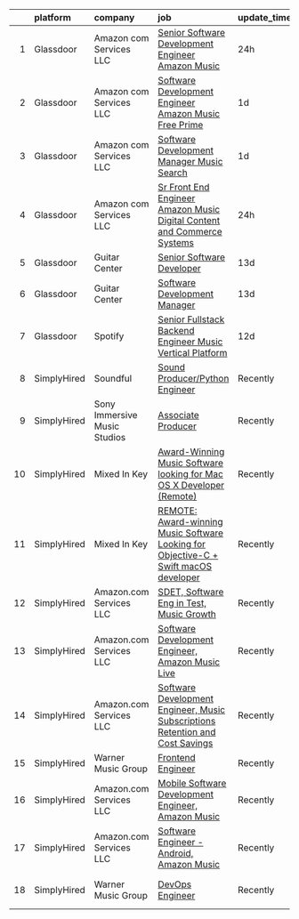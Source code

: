 

|    | platform    | company                      | job                                                                                                                                                                                                                                                                                                                                          | update_time   | location            |
|---:|:------------|:-----------------------------|:---------------------------------------------------------------------------------------------------------------------------------------------------------------------------------------------------------------------------------------------------------------------------------------------------------------------------------------------|:--------------|:--------------------|
|  1 | Glassdoor   | Amazon com Services LLC      | [Senior Software Development Engineer  Amazon Music](https://www.glassdoor.com/partner/jobListing.htm?pos=101&ao=1136043&s=58&guid=00000183640fa5ddad41d3dfe05e8667&src=GD_JOB_AD&t=SR&vt=w&cs=1_b731d2d1&cb=1663831090822&jobListingId=1008154125231&jrtk=3-0-1gdi0v9g72f3f001-1gdi0v9grj4je800-b55ef98195f77bff-)                          | 24h           | Culver City, CA     |
|  2 | Glassdoor   | Amazon com Services LLC      | [Software Development Engineer  Amazon Music Free Prime](https://www.glassdoor.com/partner/jobListing.htm?pos=103&ao=1136043&s=58&guid=00000183640fa5ddad41d3dfe05e8667&src=GD_JOB_AD&t=SR&vt=w&cs=1_297843d8&cb=1663831090822&jobListingId=1008151743606&jrtk=3-0-1gdi0v9g72f3f001-1gdi0v9grj4je800-0a9f508eff676248-)                      | 1d            | Seattle, WA         |
|  3 | Glassdoor   | Amazon com Services LLC      | [Software Development Manager  Music Search](https://www.glassdoor.com/partner/jobListing.htm?pos=104&ao=1136043&s=58&guid=00000183640fa5ddad41d3dfe05e8667&src=GD_JOB_AD&t=SR&vt=w&cs=1_9c831a7d&cb=1663831090822&jobListingId=1008151741526&jrtk=3-0-1gdi0v9g72f3f001-1gdi0v9grj4je800-d000861c2e5bf60f-)                                  | 1d            | Seattle, WA         |
|  4 | Glassdoor   | Amazon com Services LLC      | [Sr  Front End Engineer  Amazon Music   Digital Content and Commerce Systems](https://www.glassdoor.com/partner/jobListing.htm?pos=107&ao=1136043&s=58&guid=00000183640fa5ddad41d3dfe05e8667&src=GD_JOB_AD&t=SR&vt=w&cs=1_4c98cf0d&cb=1663831090823&jobListingId=1008154125045&jrtk=3-0-1gdi0v9g72f3f001-1gdi0v9grj4je800-89a5e2e83fda9f2b-) | 24h           | United States       |
|  5 | Glassdoor   | Guitar Center                | [Senior Software Developer](https://www.glassdoor.com/partner/jobListing.htm?pos=105&ao=1136043&s=58&guid=00000183640fa5ddad41d3dfe05e8667&src=GD_JOB_AD&t=SR&vt=w&cs=1_3f40745c&cb=1663831090822&jobListingId=1008126583887&jrtk=3-0-1gdi0v9g72f3f001-1gdi0v9grj4je800-2b3b599a2892437b-)                                                   | 13d           | Frederick, MD       |
|  6 | Glassdoor   | Guitar Center                | [Software Development Manager](https://www.glassdoor.com/partner/jobListing.htm?pos=106&ao=1136043&s=58&guid=00000183640fa5ddad41d3dfe05e8667&src=GD_JOB_AD&t=SR&vt=w&cs=1_279d1ab9&cb=1663831090823&jobListingId=1008126583885&jrtk=3-0-1gdi0v9g72f3f001-1gdi0v9grj4je800-090270ed63fc687b-)                                                | 13d           | Frederick, MD       |
|  7 | Glassdoor   | Spotify                      | [Senior Fullstack Backend Engineer  Music Vertical Platform](https://www.glassdoor.com/partner/jobListing.htm?pos=102&ao=1136043&s=58&guid=00000183640fa5ddad41d3dfe05e8667&src=GD_JOB_AD&t=SR&vt=w&cs=1_cf320577&cb=1663831090822&jobListingId=1008129613240&jrtk=3-0-1gdi0v9g72f3f001-1gdi0v9grj4je800-a24b3b128f6f44d4-)                  | 12d           | New York, NY        |
|  8 | SimplyHired | Soundful                     | [Sound Producer/Python Engineer](https://www.simplyhired.com/job/fKwTfqRWVzhZJJT6yoybTUB5_pL76wxlddnu6kqy2_naoU7JVaHVBQ?q=music+developer)                                                                                                                                                                                                   | Recently      | Remote              |
|  9 | SimplyHired | Sony Immersive Music Studios | [Associate Producer](https://www.simplyhired.com/job/tE744V2hW2sIyHq34EE8lfjoBPv2ntYwXJsRjEuTRiM56s2PXPJSPA?q=music+developer)                                                                                                                                                                                                               | Recently      | Culver City, CA     |
| 10 | SimplyHired | Mixed In Key                 | [Award-Winning Music Software looking for Mac OS X Developer (Remote)](https://www.simplyhired.com/job/L-2EZU2jVtCOIASfQ2mTylRc_wBs8G000Bd98cub72rlOwsLWp3RJA?q=music+developer)                                                                                                                                                             | Recently      | Miami, FL           |
| 11 | SimplyHired | Mixed In Key                 | [REMOTE: Award-winning Music Software Looking for Objective-C + Swift macOS developer](https://www.simplyhired.com/job/hp01aCVdwM9hovpsfWt-nTSQSiUrrYDI2aQZ3w5x5T-YN0cNGt-cJw?q=music+developer)                                                                                                                                             | Recently      | Miami, FL           |
| 12 | SimplyHired | Amazon.com Services LLC      | [SDET, Software Eng in Test, Music Growth](https://www.simplyhired.com/job/ObPpG_RACzDxjryz42thbD9VBqbeE25uTFWbpbNcSbokmZEq549Jiw?q=music+developer)                                                                                                                                                                                         | Recently      | Remote              |
| 13 | SimplyHired | Amazon.com Services LLC      | [Software Development Engineer, Amazon Music Live](https://www.simplyhired.com/job/mpgzgT6r885fjDF9t9oYbhMiUPQvAME3CQopjyPobkAI9WLjTXZnMg?q=music+developer)                                                                                                                                                                                 | Recently      | Remote +1 location  |
| 14 | SimplyHired | Amazon.com Services LLC      | [Software Development Engineer, Music Subscriptions Retention and Cost Savings](https://www.simplyhired.com/job/9h38VFyEI3JMLD0H4nqsw3pBt5h-TAtcRvMyq9CZsM-Hang_JRILeQ?q=music+developer)                                                                                                                                                    | Recently      | Remote +2 locations |
| 15 | SimplyHired | Warner Music Group           | [Frontend Engineer](https://www.simplyhired.com/job/NqBWG00EjmlbEboBmonCQytBOy78hPDl2OyfJhNQirbrkq0tq-Nl6g?q=music+developer)                                                                                                                                                                                                                | Recently      | New York, NY        |
| 16 | SimplyHired | Amazon.com Services LLC      | [Mobile Software Development Engineer, Amazon Music](https://www.simplyhired.com/job/qpZ7cPNrZcyH3y7ATHRbNq2zJe1qRN6fP1y5rWh5cHJ7dL64YkvgZw?q=music+developer)                                                                                                                                                                               | Recently      | Remote +3 locations |
| 17 | SimplyHired | Amazon.com Services LLC      | [Software Engineer - Android, Amazon Music](https://www.simplyhired.com/job/QL7uYIpBrV4RTL9wYiQtqY09L16dihC9DkkQr6UlVCKT7sEpDdPuaQ?q=music+developer)                                                                                                                                                                                        | Recently      | Remote +1 location  |
| 18 | SimplyHired | Warner Music Group           | [DevOps Engineer](https://www.simplyhired.com/job/nckCxU63_R92VUBF0B6e3PsLnlwWWy1_HEz9DXtfN3hphEpaR8Ecgw?q=music+developer)                                                                                                                                                                                                                  | Recently      | Los Angeles, CA     |